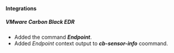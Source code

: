 
#### Integrations
##### VMware Carbon Black EDR
- Added the command ***Endpoint***.
- Added *Endpoint* context output to ***cb-sensor-info*** coommand.
